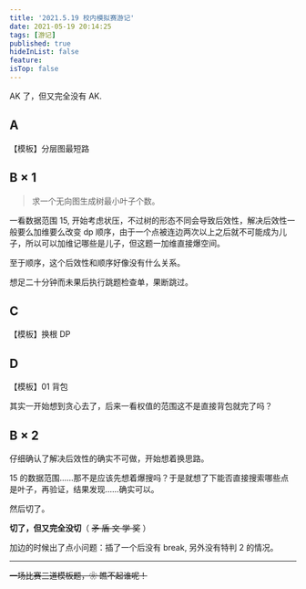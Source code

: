 ```yaml
---
title: '2021.5.19 校内模拟赛游记'
date: 2021-05-19 20:14:25
tags: [游记]
published: true
hideInList: false
feature: 
isTop: false
---
```

AK 了，但又完全没有 AK.

<!-- more -->

## A

【模板】分层图最短路

## B $\times$ 1

> 求一个无向图生成树最小叶子个数。

一看数据范围 $15$, 开始考虑状压，不过树的形态不同会导致后效性，解决后效性一般要么加维要么改变 dp 顺序，由于一个点被连边两次以上之后就不可能成为儿子，所以可以加维记哪些是儿子，但这题一加维直接爆空间。

至于顺序，这个后效性和顺序好像没有什么关系。

想足二十分钟而未果后执行跳题检查单，果断跳过。

## C

【模板】换根 DP

## D

【模板】01 背包

其实一开始想到贪心去了，后来一看权值的范围这不是直接背包就完了吗？

## B $\times$ 2

仔细确认了解决后效性的确实不可做，开始想着换思路。

$15$ 的数据范围……那不是应该先想着爆搜吗？于是就想了下能否直接搜索哪些点是叶子，再验证，结果发现……确实可以。

然后切了。

**切了，但又完全没切**（ ~~矛 盾 文 学 奖~~ ）

加边的时候出了点小问题：插了一个后没有 break, 另外没有特判 $2$ 的情况。

---

~~一场比赛三道模板题，$❀$ 瞧不起谁呢！~~